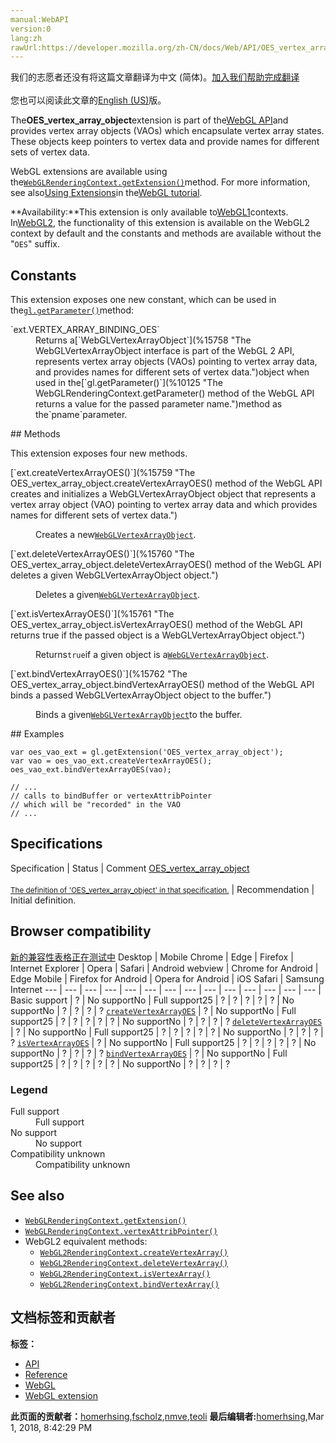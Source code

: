 ```yaml
---
manual:WebAPI
version:0
lang:zh
rawUrl:https://developer.mozilla.org/zh-CN/docs/Web/API/OES_vertex_array_object
---
```




<bdi>我们的志愿者还没有将这篇文章翻译为<bdi>中文 (简体)</bdi>。[加入我们帮助完成翻译](%15756 "")<br></br>您也可以阅读此文章的[English (US)](%15757 "")版。</bdi>






The**OES_vertex_array_object**extension is part of the[WebGL API](%9901 "")and provides vertex array objects (VAOs) which encapsulate vertex array states. These objects keep pointers to vertex data and provide names for different sets of vertex data.



WebGL extensions are available using the[`WebGLRenderingContext.getExtension()`](%9902 "The WebGLRenderingContext.getExtension() method enables a WebGL extension.")method. For more information, see also[Using Extensions](%9903 "")in the[WebGL tutorial](%9904 "").



**Availability:**This extension is only available to[WebGL1](%9905 "This example demonstrates how to detect a WebGL rendering context and reports the result to the user.")contexts. In[WebGL2](%9906 "The WebGL2RenderingContext interface provides the OpenGL ES 3.0 rendering context for the drawing surface of an HTML <canvas> element."), the functionality of this extension is available on the WebGL2 context by default and the constants and methods are available without the &quot;`OES`&quot; suffix.



## Constants<a name="Constants"></a>


This extension exposes one new constant, which can be used in the[`gl.getParameter()`](%10125 "The WebGLRenderingContext.getParameter() method of the WebGL API returns a value for the passed parameter name.")method:

<dl><dt>`ext.VERTEX_ARRAY_BINDING_OES`</dt><dd>Returns a[`WebGLVertexArrayObject`](%15758 "The WebGLVertexArrayObject interface is part of the WebGL 2 API, represents vertex array objects (VAOs) pointing to vertex array data, and provides names for different sets of vertex data.")object when used in the[`gl.getParameter()`](%10125 "The WebGLRenderingContext.getParameter() method of the WebGL API returns a value for the passed parameter name.")method as the`pname`parameter.</dd></dl>
## Methods<a name="Methods"></a>


This extension exposes four new methods.

<dl><dt>[`ext.createVertexArrayOES()`](%15759 "The OES_vertex_array_object.createVertexArrayOES() method of the WebGL API creates and initializes a WebGLVertexArrayObject object that represents a vertex array object (VAO) pointing to vertex array data and which provides names for different sets of vertex data.")</dt><dd>

Creates a new[`WebGLVertexArrayObject`](%15758 "The WebGLVertexArrayObject interface is part of the WebGL 2 API, represents vertex array objects (VAOs) pointing to vertex array data, and provides names for different sets of vertex data.").

</dd><dt>[`ext.deleteVertexArrayOES()`](%15760 "The OES_vertex_array_object.deleteVertexArrayOES() method of the WebGL API deletes a given WebGLVertexArrayObject object.")</dt><dd>

Deletes a given[`WebGLVertexArrayObject`](%15758 "The WebGLVertexArrayObject interface is part of the WebGL 2 API, represents vertex array objects (VAOs) pointing to vertex array data, and provides names for different sets of vertex data.").

</dd><dt>[`ext.isVertexArrayOES()`](%15761 "The OES_vertex_array_object.isVertexArrayOES() method of the WebGL API returns true if the passed object is a WebGLVertexArrayObject object.")</dt><dd>

Returns`true`if a given object is a[`WebGLVertexArrayObject`](%15758 "The WebGLVertexArrayObject interface is part of the WebGL 2 API, represents vertex array objects (VAOs) pointing to vertex array data, and provides names for different sets of vertex data.").

</dd><dt>[`ext.bindVertexArrayOES()`](%15762 "The OES_vertex_array_object.bindVertexArrayOES() method of the WebGL API binds a passed WebGLVertexArrayObject object to the buffer.")</dt><dd>

Binds a given[`WebGLVertexArrayObject`](%15758 "The WebGLVertexArrayObject interface is part of the WebGL 2 API, represents vertex array objects (VAOs) pointing to vertex array data, and provides names for different sets of vertex data.")to the buffer.

</dd></dl>
## Examples<a name="Examples"></a>

```
var oes_vao_ext = gl.getExtension('OES_vertex_array_object');
var vao = oes_vao_ext.createVertexArrayOES();
oes_vao_ext.bindVertexArrayOES(vao);

// ...
// calls to bindBuffer or vertexAttribPointer 
// which will be "recorded" in the VAO
// ...
```

## Specifications<a name="Specifications"></a>
Specification | Status | Comment 
[OES_vertex_array_object<br></br><small>The definition of &#39;OES_vertex_array_object&#39; in that specification.</small>](%15763 "") | Recommendation | Initial definition. 


## Browser compatibility<a name="Browser_compatibility"></a>
[新的兼容性表格正在测试中<i></i>](%3360 "")
<abbr>Desktop<i></i></abbr> | <abbr>Mobile<i></i></abbr> 
<abbr>Chrome<i></i></abbr> | <abbr>Edge<i></i></abbr> | <abbr>Firefox<i></i></abbr> | <abbr>Internet Explorer<i></i></abbr> | <abbr>Opera<i></i></abbr> | <abbr>Safari<i></i></abbr> | <abbr>Android webview<i></i></abbr> | <abbr>Chrome for Android<i></i></abbr> | <abbr>Edge Mobile<i></i></abbr> | <abbr>Firefox for Android<i></i></abbr> | <abbr>Opera for Android<i></i></abbr> | <abbr>iOS Safari<i></i></abbr> | <abbr>Samsung Internet<i></i></abbr> 
 ---  |  ---  |  ---  |  ---  |  ---  |  ---  |  ---  |  ---  |  ---  |  ---  |  ---  |  ---  |  ---  |  ---  | 
Basic support | <abbr>?</abbr> | <abbr>No support</abbr>No | <abbr>Full support</abbr>25 | <abbr>?</abbr> | <abbr>?</abbr> | <abbr>?</abbr> | <abbr>?</abbr> | <abbr>?</abbr> | <abbr>No support</abbr>No | <abbr>?</abbr> | <abbr>?</abbr> | <abbr>?</abbr> | <abbr>?</abbr> 
[`createVertexArrayOES`](%15764 "") | <abbr>?</abbr> | <abbr>No support</abbr>No | <abbr>Full support</abbr>25 | <abbr>?</abbr> | <abbr>?</abbr> | <abbr>?</abbr> | <abbr>?</abbr> | <abbr>?</abbr> | <abbr>No support</abbr>No | <abbr>?</abbr> | <abbr>?</abbr> | <abbr>?</abbr> | <abbr>?</abbr> 
[`deleteVertexArrayOES`](%15765 "") | <abbr>?</abbr> | <abbr>No support</abbr>No | <abbr>Full support</abbr>25 | <abbr>?</abbr> | <abbr>?</abbr> | <abbr>?</abbr> | <abbr>?</abbr> | <abbr>?</abbr> | <abbr>No support</abbr>No | <abbr>?</abbr> | <abbr>?</abbr> | <abbr>?</abbr> | <abbr>?</abbr> 
[`isVertexArrayOES`](%15766 "") | <abbr>?</abbr> | <abbr>No support</abbr>No | <abbr>Full support</abbr>25 | <abbr>?</abbr> | <abbr>?</abbr> | <abbr>?</abbr> | <abbr>?</abbr> | <abbr>?</abbr> | <abbr>No support</abbr>No | <abbr>?</abbr> | <abbr>?</abbr> | <abbr>?</abbr> | <abbr>?</abbr> 
[`bindVertexArrayOES`](%15767 "") | <abbr>?</abbr> | <abbr>No support</abbr>No | <abbr>Full support</abbr>25 | <abbr>?</abbr> | <abbr>?</abbr> | <abbr>?</abbr> | <abbr>?</abbr> | <abbr>?</abbr> | <abbr>No support</abbr>No | <abbr>?</abbr> | <abbr>?</abbr> | <abbr>?</abbr> | <abbr>?</abbr> 


### Legend<a name="Legend"></a>
<dl><dt><abbr>Full support</abbr></dt><dd>Full support</dd><dt><abbr>No support</abbr></dt><dd>No support</dd><dt><abbr>Compatibility unknown</abbr></dt><dd>Compatibility unknown</dd></dl>

## See also<a name="See_also"></a>

* [`WebGLRenderingContext.getExtension()`](%9902 "The WebGLRenderingContext.getExtension() method enables a WebGL extension.")
* [`WebGLRenderingContext.vertexAttribPointer()`](%15768 "The WebGLRenderingContext.vertexAttribPointer() method of the WebGL API binds the buffer currently bound to gl.ARRAY_BUFFER to a generic vertex attribute of the current vertex buffer object and specifies its layout.")
* WebGL2 equivalent methods:
	* [`WebGL2RenderingContext.createVertexArray()`](%15769 "The WebGL2RenderingContext.createVertexArray() method of the WebGL 2 API creates and initializes a WebGLVertexArrayObject object that represents a vertex array object (VAO) pointing to vertex array data and which provides names for different sets of vertex data.")
	* [`WebGL2RenderingContext.deleteVertexArray()`](%15770 "The WebGL2RenderingContext.deleteVertexArray() method of the WebGL 2 API deletes a given WebGLVertexArrayObject object.")
	* [`WebGL2RenderingContext.isVertexArray()`](%15771 "The WebGL2RenderingContext.isVertexArray() method of the WebGL API returns true if the passed object is a valid WebGLVertexArrayObject object.")
	* [`WebGL2RenderingContext.bindVertexArray()`](%15772 "The WebGL2RenderingContext.bindVertexArray() method of the WebGL 2 API binds a passed WebGLVertexArrayObject object to the buffer.")



## 文档标签和贡献者
**标签：**
* [API](%50 "")
* [Reference](%3381 "")
* [WebGL](%52 "")
* [WebGL extension](%9914 "")

**此页面的贡献者：**[homerhsing](%15773 ""),[fscholz](%60 ""),[nmve](%4863 ""),[teoli](%160 "")
**最后编辑者:**[homerhsing](%15773 ""),<time>Mar 1, 2018, 8:42:29 PM</time>


